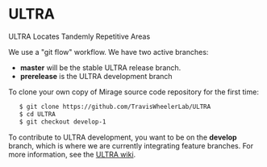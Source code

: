 # ULTRA
ULTRA Locates Tandemly Repetitive Areas

We use a "git flow" workflow. We have two active branches:
 * **master** will be the stable ULTRA release branch. 
 * **prerelease** is the ULTRA development branch


To clone your own copy of Mirage source code repository for the first time:

```bash
   $ git clone https://github.com/TravisWheelerLab/ULTRA
   $ cd ULTRA
   $ git checkout develop-1
```

To contribute to ULTRA development, you want to be on the
**develop** branch, which is where we are currently integrating
feature branches. For more information, see the
[ULTRA wiki](https://github.com/TravisWheelerLab/ULTRA/wiki).


